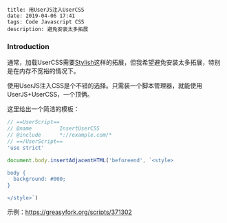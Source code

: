```
title: 用UserJS注入UserCSS
date: 2019-04-06 17:41
tags: Code Javascript CSS
description: 避免安装太多拓展
```

### Introduction

通常，加载UserCSS需要[Stylish](https://userstyles.org)这样的拓展，但我希望避免安装太多拓展，特别是在内存不宽裕的情况下。

使用UserJS注入CSS是个不错的选择。只需装一个脚本管理器，就能使用UserJS+UserCSS，一个顶俩。

这里给出一个简洁的模板：

```javascript
// ==UserScript==
// @name         InsertUserCSS
// @include      *://example.com/*
// ==/UserScript==
'use strict'

document.body.insertAdjacentHTML('beforeend', `<style>

body {
  background: #000;
}

</style>`)
```

示例：<https://greasyfork.org/scripts/371302>
